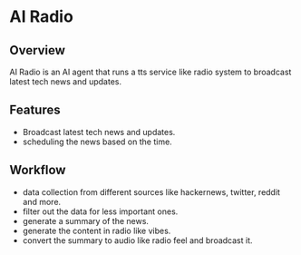 # AI Radio

## Overview

AI Radio is an AI agent that runs a tts service like radio system to broadcast latest tech news and updates.

## Features

- Broadcast latest tech news and updates.
- scheduling the news based on the time.

## Workflow

- data collection from different sources like hackernews, twitter, reddit and more.
- filter out the data for less important ones.
- generate a summary of the news.
- generate the content in radio like vibes.
- convert the summary to audio like radio feel and broadcast it.


